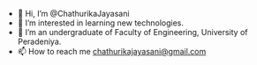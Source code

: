 - 👋 Hi, I’m @ChathurikaJayasani
- 👀 I’m interested in learning new technologies.
- 🌱 I’m an undergraduate of Faculty of Engineering, University of Peradeniya.
- 📫 How to reach me chathurikajayasani@gmail.com

<!---
ChathurikaJayasani/ChathurikaJayasani is a ✨ special ✨ repository because its `README.md` (this file) appears on your GitHub profile.
You can click the Preview link to take a look at your changes.
--->
